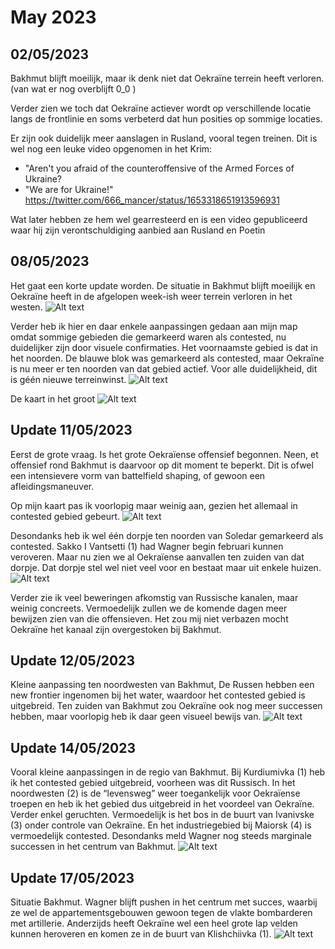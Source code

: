 # May 2023

## 02/05/2023

Bakhmut blijft moeilijk, maar ik denk niet dat Oekraïne terrein heeft verloren. (van wat er nog overblijft 0_0 )

Verder zien we toch dat Oekraïne actiever wordt op verschillende locatie langs de frontlinie en soms verbeterd dat hun posities op sommige locaties.

Er zijn ook duidelijk meer aanslagen in Rusland, vooral tegen treinen.
Dit is wel nog een leuke video opgenomen in het Krim:

- "Aren't you afraid of the counteroffensive of the Armed Forces of Ukraine?
- "We are for Ukraine!"
<https://twitter.com/666_mancer/status/1653318651913596931>

Wat later hebben ze hem wel gearresteerd en is een video gepubliceerd waar hij zijn verontschuldiging aanbied aan Rusland en Poetin

## 08/05/2023

Het gaat een korte update worden. De situatie in Bakhmut blijft moeilijk en Oekraïne heeft in de afgelopen week-ish weer terrein verloren in het westen.
![Alt text](2023-05-Media/20230508a.png)

Verder heb ik hier en daar enkele aanpassingen gedaan aan mijn map omdat sommige gebieden die gemarkeerd waren als contested, nu duidelijker zijn door visuele confirmaties. Het voornaamste gebied is dat in het noorden. De blauwe blok was gemarkeerd als contested, maar Oekraïne is nu meer er ten noorden van dat gebied actief. Voor alle duidelijkheid, dit is géén nieuwe terreinwinst.
![Alt text](2023-05-Media/20230508b.png)

De kaart in het groot
![Alt text](2023-05-Media/20230508c.png)

## Update 11/05/2023

Eerst de grote vraag. Is het grote Oekraïense offensief begonnen. Neen, et offensief rond Bakhmut is daarvoor op dit moment te beperkt. Dit is ofwel een intensievere vorm van battelfield shaping, of gewoon een afleidingsmaneuver.

Op mijn kaart pas ik voorlopig maar weinig aan, gezien het allemaal in contested gebied gebeurt.
![Alt text](2023-05-Media/20230511a.png)

Desondanks heb ik wel één dorpje ten noorden van Soledar gemarkeerd als contested. Sakko I Vantsetti (1) had Wagner begin februari kunnen veroveren. Maar nu zien we al Oekraïense aanvallen ten zuiden van dat dorpje. Dat dorpje stel wel niet veel voor en bestaat maar uit enkele huizen.
![Alt text](2023-05-Media/20230511b.png)

Verder zie ik veel beweringen afkomstig van Russische kanalen, maar weinig concreets. Vermoedelijk zullen we de komende dagen meer bewijzen zien van die offensieven. Het zou mij niet verbazen mocht Oekraïne het kanaal zijn overgestoken bij Bakhmut.  

## Update 12/05/2023

Kleine aanpassing ten noordwesten van Bakhmut, De Russen hebben een new frontier ingenomen bij het water, waardoor het contested gebied is uitgebreid. Ten zuiden van Bakhmut zou Oekraïne ook nog meer successen hebben, maar voorlopig heb ik daar geen visueel bewijs van.
![Alt text](2023-05-Media/20230512a.png)

## Update 14/05/2023

Vooral kleine aanpassingen in de regio van Bakhmut. Bij Kurdiumivka (1) heb ik het contested gebied uitgebreid, voorheen was dit Russisch. In het noordwesten (2) is de “levensweg” weer toegankelijk voor Oekraïense troepen en heb ik het gebied dus uitgebreid in het voordeel van Oekraïne. Verder enkel geruchten. Vermoedelijk is het bos in de buurt van Ivanivske (3) onder controle van Oekraïne. En het industriegebied bij Maiorsk (4) is vermoedelijk contested. Desondanks meld Wagner nog steeds marginale successen in het centrum van Bakhmut.
![Alt text](2023-05-Media/20230514a.png)

## Update 17/05/2023

Situatie Bakhmut. Wagner blijft pushen in het centrum met succes, waarbij ze wel de appartementsgebouwen gewoon tegen de vlakte bombarderen met artillerie. Anderzijds heeft Oekraïne wel een heel grote lap velden kunnen heroveren en komen ze in de buurt van Klishchiivka (1).
![Alt text](2023-05-Media/20230517a.png)
